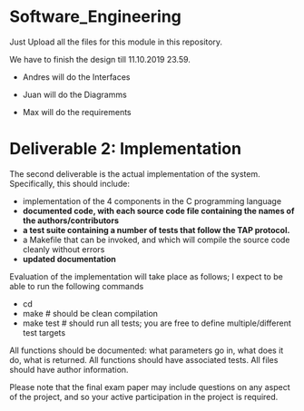 # Software_Engineering

Just Upload all the files for this module in this repository.  

We have to finish the design till 11.10.2019 23.59.   

- Andres will do the Interfaces  

- Juan will do the Diagramms  

- Max will do the requirements  

# Deliverable 2: Implementation

The second deliverable is the actual implementation of the system. Specifically, this should include:
- implementation of the 4 components in the C programming language
- **documented code, with each source code file containing the names of the authors/contributors**
- **a test suite containing a number of tests that follow the TAP protocol.**
- a Makefile that can be invoked, and which will compile the source code cleanly without errors
- **updated documentation**

Evaluation of the implementation will take place as follows; I expect to be able to run the following commands
- cd <whatever folder name you define>
- make # should be clean compilation
- make test # should run all tests; you are free to define multiple/different test targets

All functions should be documented: what parameters go in, what does it do, what is returned. 
All functions should have associated tests.
All files should have author information.
 
Please note that the final exam paper may include questions on any aspect of the project, and so your active participation in the project is required. 
